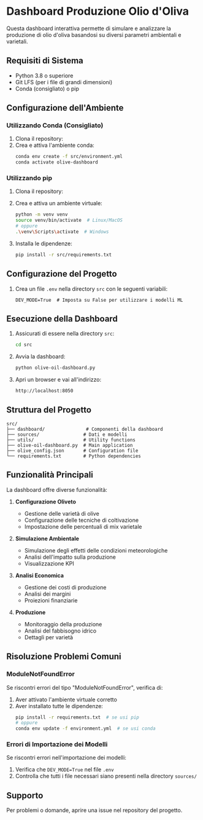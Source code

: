 # Dashboard Produzione Olio d'Oliva

Questa dashboard interattiva permette di simulare e analizzare la produzione di olio d'oliva basandosi su diversi parametri ambientali e varietali.

## Requisiti di Sistema

- Python 3.8 o superiore
- Git LFS (per i file di grandi dimensioni)
- Conda (consigliato) o pip

## Configurazione dell'Ambiente

### Utilizzando Conda (Consigliato)

1. Clona il repository:
2. Crea e attiva l'ambiente conda:
   ```bash
   conda env create -f src/environment.yml
   conda activate olive-dashboard
   ```

### Utilizzando pip

1. Clona il repository:
2. Crea e attiva un ambiente virtuale:
   ```bash
   python -m venv venv
   source venv/bin/activate  # Linux/MacOS
   # oppure
   .\venv\Scripts\activate  # Windows
   ```

3. Installa le dipendenze:
   ```bash
   pip install -r src/requirements.txt
   ```

## Configurazione del Progetto

1. Crea un file `.env` nella directory `src` con le seguenti variabili:
   ```env
   DEV_MODE=True  # Imposta su False per utilizzare i modelli ML
   ```
   
## Esecuzione della Dashboard

1. Assicurati di essere nella directory `src`:
   ```bash
   cd src
   ```

2. Avvia la dashboard:
   ```bash
   python olive-oil-dashboard.py
   ```

3. Apri un browser e vai all'indirizzo:
   ```
   http://localhost:8050
   ```

## Struttura del Progetto

```
src/
├── dashboard/               # Componenti della dashboard
├── sources/                # Dati e modelli
├── utils/                  # Utility functions
├── olive-oil-dashboard.py  # Main application
├── olive_config.json       # Configuration file
└── requirements.txt        # Python dependencies
```

## Funzionalità Principali

La dashboard offre diverse funzionalità:

1. **Configurazione Oliveto**
    - Gestione delle varietà di olive
    - Configurazione delle tecniche di coltivazione
    - Impostazione delle percentuali di mix varietale

2. **Simulazione Ambientale**
    - Simulazione degli effetti delle condizioni meteorologiche
    - Analisi dell'impatto sulla produzione
    - Visualizzazione KPI

3. **Analisi Economica**
    - Gestione dei costi di produzione
    - Analisi dei margini
    - Proiezioni finanziarie

4. **Produzione**
    - Monitoraggio della produzione
    - Analisi del fabbisogno idrico
    - Dettagli per varietà

## Risoluzione Problemi Comuni

### ModuleNotFoundError

Se riscontri errori del tipo "ModuleNotFoundError", verifica di:

1. Aver attivato l'ambiente virtuale corretto
2. Aver installato tutte le dipendenze:
   ```bash
   pip install -r requirements.txt  # se usi pip
   # oppure
   conda env update -f environment.yml  # se usi conda
   ```

### Errori di Importazione dei Modelli

Se riscontri errori nell'importazione dei modelli:

1. Verifica che `DEV_MODE=True` nel file `.env`
2. Controlla che tutti i file necessari siano presenti nella directory `sources/`

## Supporto

Per problemi o domande, aprire una issue nel repository del progetto.
